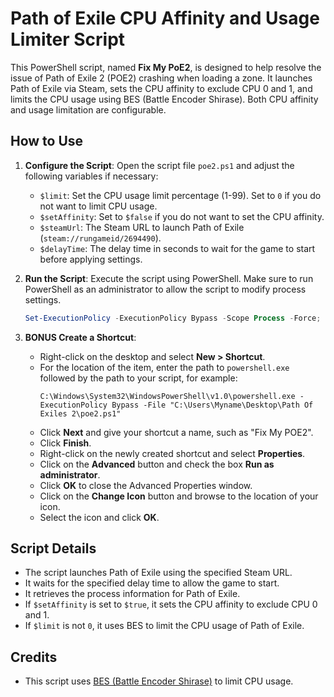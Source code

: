 # Path of Exile CPU Affinity and Usage Limiter Script

This PowerShell script, named **Fix My PoE2**, is designed to help resolve the issue of Path of Exile 2 (POE2) crashing when loading a zone. It launches Path of Exile via Steam, sets the CPU affinity to exclude CPU 0 and 1, and limits the CPU usage using BES (Battle Encoder Shirase). 
Both CPU affinity and usage limitation are configurable.

## How to Use

1. **Configure the Script**: Open the script file `poe2.ps1` and adjust the following variables if necessary:
    - `$limit`: Set the CPU usage limit percentage (1-99). Set to `0` if you do not want to limit CPU usage.
    - `$setAffinity`: Set to `$false` if you do not want to set the CPU affinity.
    - `$steamUrl`: The Steam URL to launch Path of Exile (`steam://rungameid/2694490`).
    - `$delayTime`: The delay time in seconds to wait for the game to start before applying settings.

2. **Run the Script**: Execute the script using PowerShell. Make sure to run PowerShell as an administrator to allow the script to modify process settings.

    ```powershell
    Set-ExecutionPolicy -ExecutionPolicy Bypass -Scope Process -Force; .\poe2.ps1
    ```

3. **BONUS Create a Shortcut**:
    - Right-click on the desktop and select **New > Shortcut**.
    - For the location of the item, enter the path to `powershell.exe` followed by the path to your script, for example:
      ```
      C:\Windows\System32\WindowsPowerShell\v1.0\powershell.exe -ExecutionPolicy Bypass -File "C:\Users\Myname\Desktop\Path Of Exiles 2\poe2.ps1"
      ```
    - Click **Next** and give your shortcut a name, such as "Fix My POE2".
    - Click **Finish**.
    - Right-click on the newly created shortcut and select **Properties**.
    - Click on the **Advanced** button and check the box **Run as administrator**.
    - Click **OK** to close the Advanced Properties window.
    - Click on the **Change Icon** button and browse to the location of your icon.
    - Select the icon and click **OK**.

## Script Details

- The script launches Path of Exile using the specified Steam URL.
- It waits for the specified delay time to allow the game to start.
- It retrieves the process information for Path of Exile.
- If `$setAffinity` is set to `$true`, it sets the CPU affinity to exclude CPU 0 and 1.
- If `$limit` is not `0`, it uses BES to limit the CPU usage of Path of Exile.

## Credits

- This script uses [BES (Battle Encoder Shirase)](https://mion.yosei.fi/BES/) to limit CPU usage.

